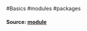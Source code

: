 #Basics #modules #packages

#### Source: [module](https://www.learnpython.org/en/Modules_and_Packages)

